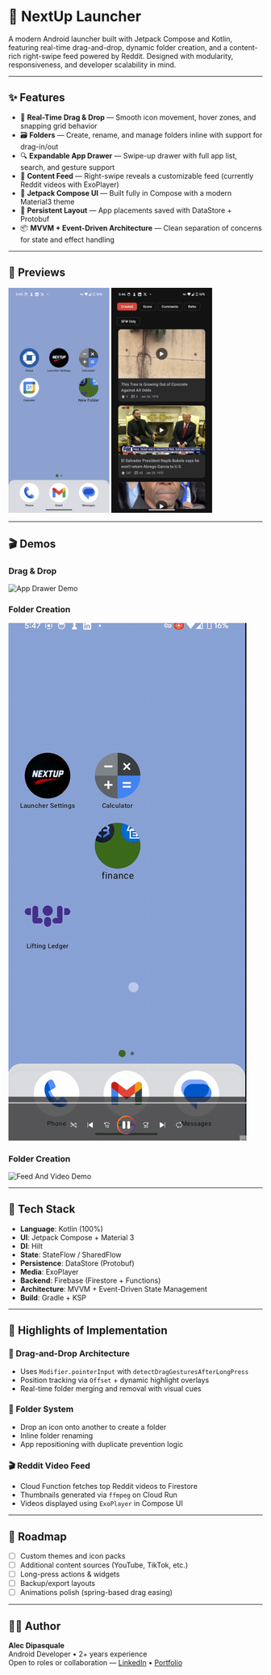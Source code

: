 # 🚀 NextUp Launcher

A modern Android launcher built with Jetpack Compose and Kotlin, featuring real-time drag-and-drop, dynamic folder creation, and a content-rich right-swipe feed powered by Reddit. Designed with modularity, responsiveness, and developer scalability in mind.

---

## ✨ Features

- 🧲 **Real-Time Drag & Drop** — Smooth icon movement, hover zones, and snapping grid behavior  
- 🗃️ **Folders** — Create, rename, and manage folders inline with support for drag-in/out  
- 🔍 **Expandable App Drawer** — Swipe-up drawer with full app list, search, and gesture support  
- 🎥 **Content Feed** — Right-swipe reveals a customizable feed (currently Reddit videos with ExoPlayer)  
- 🎨 **Jetpack Compose UI** — Built fully in Compose with a modern Material3 theme  
- 🔁 **Persistent Layout** — App placements saved with DataStore + Protobuf  
- 📦 **MVVM + Event-Driven Architecture** — Clean separation of concerns for state and effect handling

---

## 📸 Previews

<p float="left">
  <img src="screenshots/homescreen.png" width="200"/>
  <img src="screenshots/feed.png" width="200"/>
</p>

---
## 🎬 Demos

### Drag & Drop
![App Drawer Demo](screenshots/app_drawer_preview.gif)

### Folder Creation
![Drag and Homescreen Demo](screenshots/drag_and_homescreen_preview.gif)

### Folder Creation
![Feed And Video Demo](screenshots/feed_and_video_preview.gif)

---
## 🧰 Tech Stack

- **Language**: Kotlin (100%)  
- **UI**: Jetpack Compose + Material 3  
- **DI**: Hilt  
- **State**: StateFlow / SharedFlow  
- **Persistence**: DataStore (Protobuf)  
- **Media**: ExoPlayer  
- **Backend**: Firebase (Firestore + Functions)  
- **Architecture**: MVVM + Event-Driven State Management  
- **Build**: Gradle + KSP

---

## 🧪 Highlights of Implementation

### 🔁 Drag-and-Drop Architecture
- Uses `Modifier.pointerInput` with `detectDragGesturesAfterLongPress`
- Position tracking via `Offset` + dynamic highlight overlays
- Real-time folder merging and removal with visual cues

### 📁 Folder System
- Drop an icon onto another to create a folder
- Inline folder renaming
- App repositioning with duplicate prevention logic

### 🎬 Reddit Video Feed
- Cloud Function fetches top Reddit videos to Firestore
- Thumbnails generated via `ffmpeg` on Cloud Run
- Videos displayed using `ExoPlayer` in Compose UI

---

## 🚧 Roadmap

- [ ] Custom themes and icon packs  
- [ ] Additional content sources (YouTube, TikTok, etc.)  
- [ ] Long-press actions & widgets  
- [ ] Backup/export layouts  
- [ ] Animations polish (spring-based drag easing)

---

## 👨‍💻 Author

**Alec Dipasquale**  
Android Developer • 2+ years experience  
Open to roles or collaboration — [LinkedIn](https://www.linkedin.com/in/alecdipasquale/) • [Portfolio](https://your-portfolio-link-here.com)
